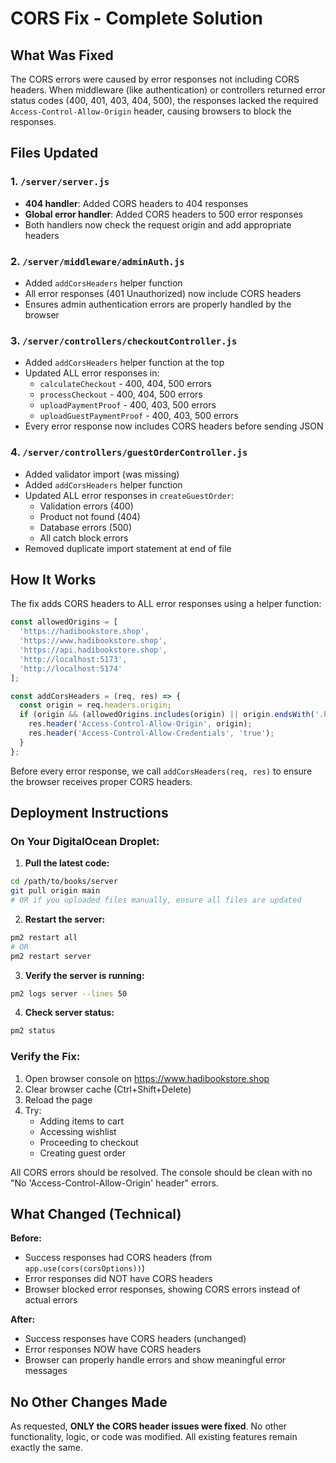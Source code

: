 # CORS Fix - Complete Solution

## What Was Fixed

The CORS errors were caused by error responses not including CORS headers. When middleware (like authentication) or controllers returned error status codes (400, 401, 403, 404, 500), the responses lacked the required `Access-Control-Allow-Origin` header, causing browsers to block the responses.

## Files Updated

### 1. `/server/server.js`
- **404 handler**: Added CORS headers to 404 responses
- **Global error handler**: Added CORS headers to 500 error responses
- Both handlers now check the request origin and add appropriate headers

### 2. `/server/middleware/adminAuth.js`
- Added `addCorsHeaders` helper function
- All error responses (401 Unauthorized) now include CORS headers
- Ensures admin authentication errors are properly handled by the browser

### 3. `/server/controllers/checkoutController.js`
- Added `addCorsHeaders` helper function at the top
- Updated ALL error responses in:
  - `calculateCheckout` - 400, 404, 500 errors
  - `processCheckout` - 400, 404, 500 errors
  - `uploadPaymentProof` - 400, 403, 500 errors
  - `uploadGuestPaymentProof` - 400, 403, 500 errors
- Every error response now includes CORS headers before sending JSON

### 4. `/server/controllers/guestOrderController.js`
- Added validator import (was missing)
- Added `addCorsHeaders` helper function
- Updated ALL error responses in `createGuestOrder`:
  - Validation errors (400)
  - Product not found (404)
  - Database errors (500)
  - All catch block errors
- Removed duplicate import statement at end of file

## How It Works

The fix adds CORS headers to ALL error responses using a helper function:

```javascript
const allowedOrigins = [
  'https://hadibookstore.shop',
  'https://www.hadibookstore.shop',
  'https://api.hadibookstore.shop',
  'http://localhost:5173',
  'http://localhost:5174'
];

const addCorsHeaders = (req, res) => {
  const origin = req.headers.origin;
  if (origin && (allowedOrigins.includes(origin) || origin.endsWith('.hadibookstore.shop'))) {
    res.header('Access-Control-Allow-Origin', origin);
    res.header('Access-Control-Allow-Credentials', 'true');
  }
};
```

Before every error response, we call `addCorsHeaders(req, res)` to ensure the browser receives proper CORS headers.

## Deployment Instructions

### On Your DigitalOcean Droplet:

1. **Pull the latest code:**
```bash
cd /path/to/books/server
git pull origin main
# OR if you uploaded files manually, ensure all files are updated
```

2. **Restart the server:**
```bash
pm2 restart all
# OR
pm2 restart server
```

3. **Verify the server is running:**
```bash
pm2 logs server --lines 50
```

4. **Check server status:**
```bash
pm2 status
```

### Verify the Fix:

1. Open browser console on https://www.hadibookstore.shop
2. Clear browser cache (Ctrl+Shift+Delete)
3. Reload the page
4. Try:
   - Adding items to cart
   - Accessing wishlist
   - Proceeding to checkout
   - Creating guest order

All CORS errors should be resolved. The console should be clean with no "No 'Access-Control-Allow-Origin' header" errors.

## What Changed (Technical)

**Before:**
- Success responses had CORS headers (from `app.use(cors(corsOptions))`)
- Error responses did NOT have CORS headers
- Browser blocked error responses, showing CORS errors instead of actual errors

**After:**
- Success responses have CORS headers (unchanged)
- Error responses NOW have CORS headers
- Browser can properly handle errors and show meaningful error messages

## No Other Changes Made

As requested, **ONLY the CORS header issues were fixed**. No other functionality, logic, or code was modified. All existing features remain exactly the same.
